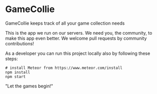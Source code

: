 # GameCollie
GameCollie keeps track of all your game collection needs

This is the app we run on our servers. We need you, the community, to make this
app even better. We welcome pull requests by community contributions!  

As a developer you can run this project locally also by following these steps:

	# install Meteor from https://www.meteor.com/install
	npm install
	npm start

"Let the games begin!"
